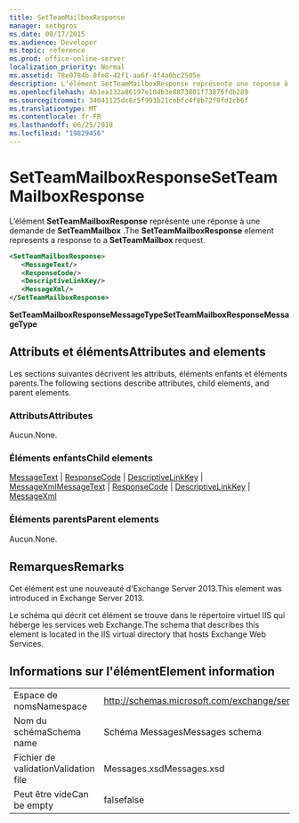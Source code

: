 ```yaml
---
title: SetTeamMailboxResponse
manager: sethgros
ms.date: 09/17/2015
ms.audience: Developer
ms.topic: reference
ms.prod: office-online-server
localization_priority: Normal
ms.assetid: 78e0784b-8fe8-42f1-aa6f-4f4a0bc2505e
description: L’élément SetTeamMailboxResponse représente une réponse à une demande de SetTeamMailbox.
ms.openlocfilehash: 4b1ea132a86197e104b3e8873801f73876fdb289
ms.sourcegitcommit: 34041125dc8c5f993b21cebfc4f8b72f0fd2cb6f
ms.translationtype: MT
ms.contentlocale: fr-FR
ms.lasthandoff: 06/25/2018
ms.locfileid: "19829456"
---
```

# <a name="setteammailboxresponse"></a><span data-ttu-id="8c4e8-103">SetTeamMailboxResponse</span><span class="sxs-lookup"><span data-stu-id="8c4e8-103">SetTeamMailboxResponse</span></span>

<span data-ttu-id="8c4e8-104">L’élément **SetTeamMailboxResponse** représente une réponse à une demande de **SetTeamMailbox** .</span><span class="sxs-lookup"><span data-stu-id="8c4e8-104">The **SetTeamMailboxResponse** element represents a response to a **SetTeamMailbox** request.</span></span> 
  
```XML
<SetTeamMailboxResponse>
   <MessageText/>
   <ResponseCode/>
   <DescriptiveLinkKey/>
   <MessageXml/>
</SetTeamMailboxResponse>
```

 <span data-ttu-id="8c4e8-105">**SetTeamMailboxResponseMessageType**</span><span class="sxs-lookup"><span data-stu-id="8c4e8-105">**SetTeamMailboxResponseMessageType**</span></span>
## <a name="attributes-and-elements"></a><span data-ttu-id="8c4e8-106">Attributs et éléments</span><span class="sxs-lookup"><span data-stu-id="8c4e8-106">Attributes and elements</span></span>

<span data-ttu-id="8c4e8-107">Les sections suivantes décrivent les attributs, éléments enfants et éléments parents.</span><span class="sxs-lookup"><span data-stu-id="8c4e8-107">The following sections describe attributes, child elements, and parent elements.</span></span>
  
### <a name="attributes"></a><span data-ttu-id="8c4e8-108">Attributs</span><span class="sxs-lookup"><span data-stu-id="8c4e8-108">Attributes</span></span>

<span data-ttu-id="8c4e8-109">Aucun.</span><span class="sxs-lookup"><span data-stu-id="8c4e8-109">None.</span></span>
  
### <a name="child-elements"></a><span data-ttu-id="8c4e8-110">Éléments enfants</span><span class="sxs-lookup"><span data-stu-id="8c4e8-110">Child elements</span></span>

<span data-ttu-id="8c4e8-111">[MessageText](messagetext.md) | [ResponseCode](responsecode.md) | [DescriptiveLinkKey](descriptivelinkkey.md) | [MessageXml](messagexml.md)</span><span class="sxs-lookup"><span data-stu-id="8c4e8-111">[MessageText](messagetext.md) | [ResponseCode](responsecode.md) | [DescriptiveLinkKey](descriptivelinkkey.md) | [MessageXml](messagexml.md)</span></span>
  
### <a name="parent-elements"></a><span data-ttu-id="8c4e8-112">Éléments parents</span><span class="sxs-lookup"><span data-stu-id="8c4e8-112">Parent elements</span></span>

<span data-ttu-id="8c4e8-113">Aucun.</span><span class="sxs-lookup"><span data-stu-id="8c4e8-113">None.</span></span>
  
## <a name="remarks"></a><span data-ttu-id="8c4e8-114">Remarques</span><span class="sxs-lookup"><span data-stu-id="8c4e8-114">Remarks</span></span>

<span data-ttu-id="8c4e8-115">Cet élément est une nouveauté d'Exchange Server 2013.</span><span class="sxs-lookup"><span data-stu-id="8c4e8-115">This element was introduced in Exchange Server 2013.</span></span>
  
<span data-ttu-id="8c4e8-116">Le schéma qui décrit cet élément se trouve dans le répertoire virtuel IIS qui héberge les services web Exchange.</span><span class="sxs-lookup"><span data-stu-id="8c4e8-116">The schema that describes this element is located in the IIS virtual directory that hosts Exchange Web Services.</span></span>
  
## <a name="element-information"></a><span data-ttu-id="8c4e8-117">Informations sur l'élément</span><span class="sxs-lookup"><span data-stu-id="8c4e8-117">Element information</span></span>

|||
|:-----|:-----|
|<span data-ttu-id="8c4e8-118">Espace de noms</span><span class="sxs-lookup"><span data-stu-id="8c4e8-118">Namespace</span></span>  <br/> |http://schemas.microsoft.com/exchange/services/2006/messages  <br/> |
|<span data-ttu-id="8c4e8-119">Nom du schéma</span><span class="sxs-lookup"><span data-stu-id="8c4e8-119">Schema name</span></span>  <br/> |<span data-ttu-id="8c4e8-120">Schéma Messages</span><span class="sxs-lookup"><span data-stu-id="8c4e8-120">Messages schema</span></span>  <br/> |
|<span data-ttu-id="8c4e8-121">Fichier de validation</span><span class="sxs-lookup"><span data-stu-id="8c4e8-121">Validation file</span></span>  <br/> |<span data-ttu-id="8c4e8-122">Messages.xsd</span><span class="sxs-lookup"><span data-stu-id="8c4e8-122">Messages.xsd</span></span>  <br/> |
|<span data-ttu-id="8c4e8-123">Peut être vide</span><span class="sxs-lookup"><span data-stu-id="8c4e8-123">Can be empty</span></span>  <br/> |<span data-ttu-id="8c4e8-124">false</span><span class="sxs-lookup"><span data-stu-id="8c4e8-124">false</span></span>  <br/> |
   

